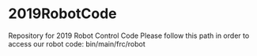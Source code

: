 # 2019RobotCode
Repository for 2019 Robot Control Code
       Please follow this path in order to access our robot code:
bin/main/frc/robot
